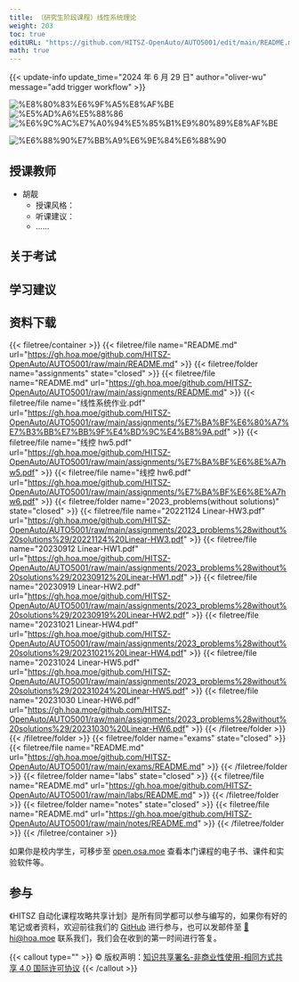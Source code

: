 ```yaml
---
title: （研究生阶段课程）线性系统理论
weight: 203
toc: true
editURL: "https://github.com/HITSZ-OpenAuto/AUTO5001/edit/main/README.md"
math: true
---
```


{{< update-info update_time="2024 年 6 月 29 日" author="oliver-wu" message="add trigger workflow" >}}

<div class="img-div hx-mt-4 hx-flex-row hx-justify-start hx-items-center">

![%E8%80%83%E6%9F%A5%E8%AF%BE](https://img.shields.io/badge/%E8%80%83%E6%9F%A5%E8%AF%BE-green)
![%E5%AD%A6%E5%88%86](https://img.shields.io/badge/%E5%AD%A6%E5%88%86-2-moccasin)
![%E6%9C%AC%E7%A0%94%E5%85%B1%E9%80%89%E8%AF%BE](https://img.shields.io/badge/%E6%9C%AC%E7%A0%94%E5%85%B1%E9%80%89%E8%AF%BE-lightskyblue)

![%E6%88%90%E7%BB%A9%E6%9E%84%E6%88%90](https://img.shields.io/badge/%E6%88%90%E7%BB%A9%E6%9E%84%E6%88%90%E6%9C%AA%E7%9F%A5-gold)
</div>

<!--
<div class="img-div hx-mt-4 hx-flex-row hx-justify-start hx-items-center">

![%E4%BD%9C%E4%B8%9A40%](https://img.shields.io/badge/%E4%BD%9C%E4%B8%9A-40%25-wheat)
![%E6%9C%9F%E6%9C%AB%E8%80%83%E8%AF%9560%](https://img.shields.io/badge/%E6%9C%9F%E6%9C%AB%E8%80%83%E8%AF%95-60%25-wheat)
</div>

-->


## 授课教师

- 胡靓
  - 授课风格：
  - 听课建议：
  - ……

## 关于考试

## 学习建议

## 资料下载

{{< filetree/container >}}
  {{< filetree/file name="README.md" url="https://gh.hoa.moe/github.com/HITSZ-OpenAuto/AUTO5001/raw/main/README.md" >}}
  {{< filetree/folder name="assignments" state="closed" >}}
    {{< filetree/file name="README.md" url="https://gh.hoa.moe/github.com/HITSZ-OpenAuto/AUTO5001/raw/main/assignments/README.md" >}}
    {{< filetree/file name="线性系统作业.pdf" url="https://gh.hoa.moe/github.com/HITSZ-OpenAuto/AUTO5001/raw/main/assignments/%E7%BA%BF%E6%80%A7%E7%B3%BB%E7%BB%9F%E4%BD%9C%E4%B8%9A.pdf" >}}
    {{< filetree/file name="线控 hw5.pdf" url="https://gh.hoa.moe/github.com/HITSZ-OpenAuto/AUTO5001/raw/main/assignments/%E7%BA%BF%E6%8E%A7hw5.pdf" >}}
    {{< filetree/file name="线控 hw6.pdf" url="https://gh.hoa.moe/github.com/HITSZ-OpenAuto/AUTO5001/raw/main/assignments/%E7%BA%BF%E6%8E%A7hw6.pdf" >}}
  {{< filetree/folder name="2023_problems(without solutions)" state="closed" >}}
    {{< filetree/file name="20221124 Linear-HW3.pdf" url="https://gh.hoa.moe/github.com/HITSZ-OpenAuto/AUTO5001/raw/main/assignments/2023_problems%28without%20solutions%29/20221124%20Linear-HW3.pdf" >}}
    {{< filetree/file name="20230912 Linear-HW1.pdf" url="https://gh.hoa.moe/github.com/HITSZ-OpenAuto/AUTO5001/raw/main/assignments/2023_problems%28without%20solutions%29/20230912%20Linear-HW1.pdf" >}}
    {{< filetree/file name="20230919 Linear-HW2.pdf" url="https://gh.hoa.moe/github.com/HITSZ-OpenAuto/AUTO5001/raw/main/assignments/2023_problems%28without%20solutions%29/20230919%20Linear-HW2.pdf" >}}
    {{< filetree/file name="20231021 Linear-HW4.pdf" url="https://gh.hoa.moe/github.com/HITSZ-OpenAuto/AUTO5001/raw/main/assignments/2023_problems%28without%20solutions%29/20231021%20Linear-HW4.pdf" >}}
    {{< filetree/file name="20231024 Linear-HW5.pdf" url="https://gh.hoa.moe/github.com/HITSZ-OpenAuto/AUTO5001/raw/main/assignments/2023_problems%28without%20solutions%29/20231024%20Linear-HW5.pdf" >}}
    {{< filetree/file name="20231030 Linear-HW6.pdf" url="https://gh.hoa.moe/github.com/HITSZ-OpenAuto/AUTO5001/raw/main/assignments/2023_problems%28without%20solutions%29/20231030%20Linear-HW6.pdf" >}}
  {{< /filetree/folder >}}
  {{< /filetree/folder >}}
  {{< filetree/folder name="exams" state="closed" >}}
    {{< filetree/file name="README.md" url="https://gh.hoa.moe/github.com/HITSZ-OpenAuto/AUTO5001/raw/main/exams/README.md" >}}
  {{< /filetree/folder >}}
  {{< filetree/folder name="labs" state="closed" >}}
    {{< filetree/file name="README.md" url="https://gh.hoa.moe/github.com/HITSZ-OpenAuto/AUTO5001/raw/main/labs/README.md" >}}
  {{< /filetree/folder >}}
  {{< filetree/folder name="notes" state="closed" >}}
    {{< filetree/file name="README.md" url="https://gh.hoa.moe/github.com/HITSZ-OpenAuto/AUTO5001/raw/main/notes/README.md" >}}
  {{< /filetree/folder >}}
{{< /filetree/container >}}

如果你是校内学生，可移步至 <a href='https://open.osa.moe/openauto/AUTO5001'>open.osa.moe</a> 查看本门课程的电子书、课件和实验软件等。

## 参与

《HITSZ 自动化课程攻略共享计划》是所有同学都可以参与编写的，如果你有好的笔记或者资料，欢迎前往我们的 [GitHub](https://github.com/HITSZ-OpenAuto) 进行参与，也可以发邮件至 [📮hi@hoa.moe](mailto:hi@hoa.moe) 联系我们，我们会在收到的第一时间进行答复。

{{< callout type="" >}}
  © 版权声明：[知识共享署名-非商业性使用-相同方式共享 4.0 国际许可协议](https://creativecommons.org/licenses/by-nc-sa/4.0/)
{{< /callout >}}
